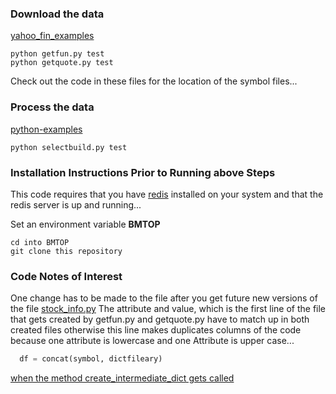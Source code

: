 
### Download the data

[yahoo_fin_examples](https://github.com/stormasm/yahoo_fin_examples/tree/main/v00)

```
python getfun.py test
python getquote.py test
```

Check out the code in these files for the location of the symbol files...

### Process the data

[python-examples](https://github.com/stormasm/python-examples/tree/master/pandas)

```
python selectbuild.py test
```

### Installation Instructions Prior to Running above Steps

This code requires that you have
[redis](http://redis.io)
installed on your system and that the redis server is up and running...

Set an environment variable **BMTOP**

```
cd into BMTOP
git clone this repository
```

### Code Notes of Interest

One change has to be made to the file after you get future new versions
of the file
[stock_info.py](https://github.com/stormasm/yahoo_fin/blob/master/yahoo_fin/stock_info.py#L338)
The attribute and value, which is the first line of the file that gets created
by getfun.py and getquote.py
have to match up in both created files otherwise this line
makes duplicates columns of the code because one attribute is lowercase
and one Attribute is upper case...

```python
  df = concat(symbol, dictfileary)
```

[when the method create_intermediate_dict gets called](https://github.com/stormasm/python-examples/blob/main/pandas/selectbuild.py#L23)
